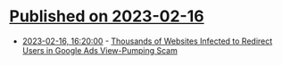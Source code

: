 # [Published on 2023-02-16](index.md)

* [2023-02-16, 16:20:00](https://soylentnews.org/article.pl?sid=23/02/15/161207&from=rss) - [Thousands of Websites Infected to Redirect Users in Google Ads View-Pumping Scam](https://soylentnews.org/article.pl?sid=23/02/15/161207&from=rss)
